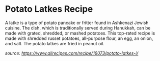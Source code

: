 # Potato Latkes Recipe
A latke is a type of potato pancake or fritter found in Ashkenazi Jewish cuisine. The dish, which is traditionally served during Hanukkah, can be made with grated, shredded, or mashed potatoes. This top-rated recipe is made with shredded russet potatoes, all-purpose flour, an egg, an onion, and salt. The potato latkes are fried in peanut oil.

*source: https://www.allrecipes.com/recipe/16073/potato-latkes-i/*
